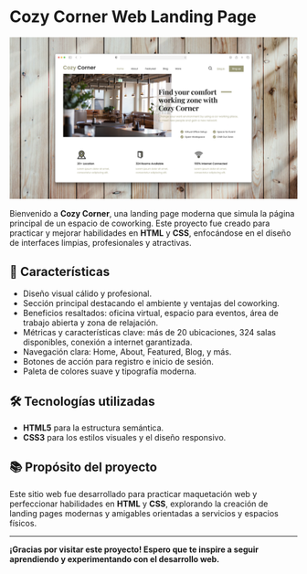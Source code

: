 # Cozy Corner Web Landing Page

![Cozy Corner Landing Page](./img/Cozy%20Corner.png)

Bienvenido a **Cozy Corner**, una landing page moderna que simula la página principal de un espacio de coworking. Este proyecto fue creado para practicar y mejorar habilidades en **HTML** y **CSS**, enfocándose en el diseño de interfaces limpias, profesionales y atractivas.

## 🚀 Características

- Diseño visual cálido y profesional.
- Sección principal destacando el ambiente y ventajas del coworking.
- Beneficios resaltados: oficina virtual, espacio para eventos, área de trabajo abierta y zona de relajación.
- Métricas y características clave: más de 20 ubicaciones, 324 salas disponibles, conexión a internet garantizada.
- Navegación clara: Home, About, Featured, Blog, y más.
- Botones de acción para registro e inicio de sesión.
- Paleta de colores suave y tipografía moderna.

## 🛠️ Tecnologías utilizadas

- **HTML5** para la estructura semántica.
- **CSS3** para los estilos visuales y el diseño responsivo.

## 📚 Propósito del proyecto

Este sitio web fue desarrollado para practicar maquetación web y perfeccionar habilidades en **HTML** y **CSS**, explorando la creación de landing pages modernas y amigables orientadas a servicios y espacios físicos.

---

**¡Gracias por visitar este proyecto! Espero que te inspire a seguir aprendiendo y experimentando con el desarrollo web.**
